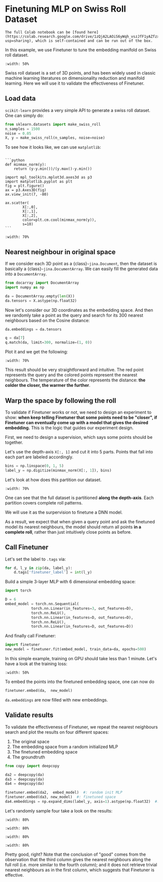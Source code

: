 # Finetuning MLP on Swiss Roll Dataset

```{tip}
The full Colab notebook can be [found here](https://colab.research.google.com/drive/1zQjA2LAOiS6yWqh_vszJfF1yAZfzxaJZ?usp=sharing), which is self-contained and can be run out of the box.
```

In this example, we use Finetuner to tune the embedding manifold on Swiss roll dataset.

```{figure} swissroll.gif
:width: 50%
```

Swiss roll dataset is a set of 3D points, and has been widely used in classic machine learning literatures on dimensionality reduction and manifold learning. Here we will use it to validate the effectiveness of Finetuner.

## Load data

`scikit-learn` provides a very simple API to generate a swiss roll dataset. One can simply do:

```python
from sklearn.datasets import make_swiss_roll
n_samples = 1500
noise = 0.05
X, y = make_swiss_roll(n_samples, noise=noise)
```

To see how it looks like, we can use `matplotlib`:

````{dropdown} Code for plotting

```python
def minmax_norm(y):
    return (y-y.min())/(y.max()-y.min())

import mpl_toolkits.mplot3d.axes3d as p3
import matplotlib.pyplot as plt
fig = plt.figure()
ax = p3.Axes3D(fig)
ax.view_init(7, -80)

ax.scatter(
        X[:,0],
        X[:,1],
        X[:,2],
        color=plt.cm.cool(minmax_norm(y)),
        s=10)
```

````

```{figure} output_4_2.png
:width: 70% 
```


## Nearest neighbour in original space

If we consider each 3D point as a {class}`~jina.Document`, then the dataset is basically a {class}`~jina.DocumentArray`. We can easily fill the generated data into a `DocumentArray`.

```python
from docarray import DocumentArray
import numpy as np

da = DocumentArray.empty(len(X))
da.tensors = X.astype(np.float32)
```

Now let's consider our 3D coordinates as the embedding space. And then we randomly take a point as the query and search for its 300 nearest neighbours based on the Cosine distance:

```python
da.embeddings = da.tensors

q = da[7]
q.match(da, limit=300, normalize=(1, 0))
```

Plot it and we get the following:

```{figure} output_9_1.png
:width: 70%
```

This result should be very straightforward and intuitive. The red point represents the query and the colored points represent the nearest neighbours. The temperature of the color represents the distance: **the colder the closer, the warmer the further**.

## Warp the space by following the roll

To validate if Finetuner works or not, we need to design an experiment to show: **when keep telling Finetuner that some points need to be "closer", if Finetuner can eventually come up with a model that gives the desired embedding.** This is the logic that guides our experiment design. 

First, we need to design a supervision, which says some points should be together.

Let's use the depth-axis `X[:, 1]` and cut it into 5 parts. Points that fall into each part are labeled accordingly.

```python
bins = np.linspace(0, 1, 5)
label_y = np.digitize(minmax_norm(X[:, 1]), bins)
```

Let's look at how does this partition our dataset. 

```{figure} output_13_2.png
:width: 70%
```

One can see that the full dataset is partitioned **along the depth-axis**. Each partition covers complete roll patterns.

We will use it as the surpervision to finetune a DNN model.

As a result, we expect that when given a query point and ask the finetuned model its nearest neighbours, the model should return all points **in a complete roll**, rather than just intuitively close points as before.

## Call Finetuner

Let's set the label to `.tags` via:

```python
for d, l_y in zip(da, label_y):
    d.tags['finetuner_label'] = int(l_y)
```

Build a simple 3-layer MLP with 6 dimensional embedding space:

```python
import torch

D = 6
embed_model = torch.nn.Sequential(
            torch.nn.Linear(in_features=3, out_features=D),
            torch.nn.ReLU(),
            torch.nn.Linear(in_features=D, out_features=D),
            torch.nn.ReLU(),
            torch.nn.Linear(in_features=D, out_features=D))
```

And finally call Finetuner:

```python
import finetuner
new_model = finetuner.fit(embed_model, train_data=da, epochs=500)
```

In this simple example, training on GPU should take less than 1 minute. Let's have a look at the
training loss:

```{figure} output_19_0.png
:width: 50%
```

To embed the points into the finetuned embedding space, one can now do

```python
finetuner.embed(da,  new_model)
```

`da.embeddings` are now filled with new embeddings.

## Validate results

To validate the effectiveness of Finetuner, we repeat the nearest neighbours search and plot the results on four different spaces:

1. The original space
2. The embedding space from a random initialized MLP
3. The finetuned embedding space
4. The groundtruth

```python
from copy import deepcopy

da2 = deepcopy(da)
da3 = deepcopy(da)
da4 = deepcopy(da)

finetuner.embed(da2,  embed_model)  #: random init MLP
finetuner.embed(da3, new_model)  #: finetuned space
da4.embeddings = np.expand_dims(label_y, axis=1).astype(np.float32)  #: groundtruth
```

Let's randomly sample four take a look on the results:

```{figure} output_25_0.png
:width: 80%
```
```{figure} output_25_1.png
:width: 80%
```
```{figure} output_25_2.png
:width: 80%
```
```{figure} output_25_3.png
:width: 80%
```

Pretty good, right? Note that the conclusion of "good" comes from the observation that the third column gives the nearest neighbours along the full roll (i.e. more similar to the fourth column); and it does not retrieve trivial nearest neighbours as in the first column, which suggests that Finetuner is effective.


